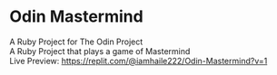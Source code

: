 # Odin Mastermind
A Ruby Project for The Odin Project  
A Ruby Project that plays a game of Mastermind  
Live Preview: https://replit.com/@iamhaile222/Odin-Mastermind?v=1
